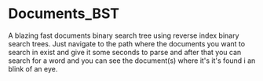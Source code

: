 # Documents_BST
A blazing fast documents binary search tree using reverse index binary search trees.
Just navigate to the path where the documents you want to search in exist and give it some seconds to parse and after that you can search for a word and you can see the document(s) where it's it's found i an blink of an eye.

